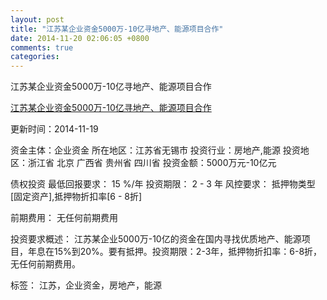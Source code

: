 ```yaml
---
layout: post
title: "江苏某企业资金5000万-10亿寻地产、能源项目合作"
date: 2014-11-20 02:06:05 +0800
comments: true
categories: 
---
```

江苏某企业资金5000万-10亿寻地产、能源项目合作

[江苏某企业资金5000万-10亿寻地产、能源项目合作](http://zijin.trjcn.com/detail_228541.html)

更新时间：2014-11-19

资金主体：企业资金
所在地区：江苏省无锡市
投资行业：房地产,能源
投资地区：浙江省 北京 广西省 贵州省 四川省
投资金额：5000万元-10亿元

债权投资
最低回报要求：
                            15 %/年
                                                                                投资期限：
                            2 - 3 年
                                                                                                                                        风控要求：
                            抵押物类型[固定资产],抵押物折扣率[6 - 8折]

前期费用：
无任何前期费用

投资要求概述：
江苏某企业5000万-10亿的资金在国内寻找优质地产、能源项目，年息在15%到20%。要有抵押。投资期限：2-3年，抵押物折扣率：6-8折，无任何前期费用。

标签：
江苏，企业资金，房地产，能源


